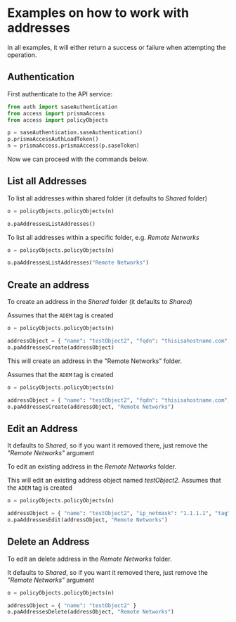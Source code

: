 # Examples on how to work with addresses
In all examples, it will either return a success or failure when attempting the operation.

## Authentication
First authenticate to the API service:
```python
from auth import saseAuthentication
from access import prismaAccess
from access import policyObjects

p = saseAuthentication.saseAuthentication()
p.prismaAccessAuthLoadToken()
n = prismaAccess.prismaAccess(p.saseToken)
```

Now we can proceed with the commands below.

## List all Addresses
To list all addresses within shared folder (it defaults to _Shared_ folder)
```python
o = policyObjects.policyObjects(n)

o.paAddressesListAddresses()
```


To list all addresses within a specific folder, e.g. _Remote Networks_
```python
o = policyObjects.policyObjects(n)

o.paAddressesListAddresses("Remote Networks")
```


## Create an address
To create an address in the _Shared_ folder (it defaults to _Shared_)

Assumes that the `ADEM` tag is created
```python
o = policyObjects.policyObjects(n)

addressObject = { "name": "testObject2", "fqdn": "thisisahostname.com", "tag": [ "ADEM" ] }
o.paAddressesCreate(addressObject)
```

This will create an address in the "Remote Networks" folder.

Assumes that the `ADEM` tag is created
```python
o = policyObjects.policyObjects(n)

addressObject = { "name": "testObject2", "fqdn": "thisisahostname.com", "tag": [ "ADEM" ] }
o.paAddressesCreate(addressObject, "Remote Networks")
```

## Edit an Address
It defaults to _Shared_, so if you want it removed there, just remove the _"Remote Networks"_ argument

To edit an existing address in the _Remote Networks_ folder. 

This will edit an existing address object named _testObject2_.
Assumes that the `ADEM` tag is created

```python
o = policyObjects.policyObjects(n)

addressObject = { "name": "testObject2", "ip_netmask": "1.1.1.1", "tag": [ "ADEM" ] }
o.paAddressesEdit(addressObject, "Remote Networks")
```

## Delete an Address
To edit an delete address in the _Remote Networks_ folder. 

It defaults to _Shared_, so if you want it removed there, just remove the _"Remote Networks"_ argument

```python
o = policyObjects.policyObjects(n)

addressObject = { "name": "testObject2" }
o.paAddressesDelete(addressObject, "Remote Networks")
```